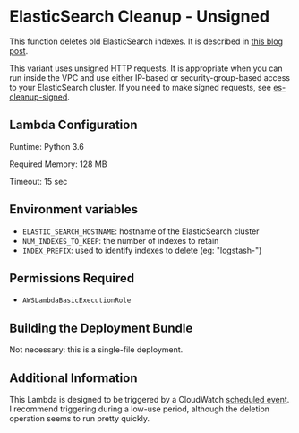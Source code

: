 # ElasticSearch Cleanup - Unsigned

This function deletes old ElasticSearch indexes. It is described in [this blog post](http://blog.kdgregory.com/2018/02/cleaning-up-aws-elasticsearch-indexes.html).

This variant uses unsigned HTTP requests. It is appropriate when you can run inside the VPC and use
either IP-based or security-group-based access to your ElasticSearch cluster. If you need to make
signed requests, see [es-cleanup-signed](../es-cleanup-signed).


## Lambda Configuration

Runtime: Python 3.6

Required Memory: 128 MB

Timeout: 15 sec


## Environment variables

* `ELASTIC_SEARCH_HOSTNAME`: hostname of the ElasticSearch cluster
* `NUM_INDEXES_TO_KEEP`: the number of indexes to retain
* `INDEX_PREFIX`: used to identify indexes to delete (eg: "logstash-")


## Permissions Required

* `AWSLambdaBasicExecutionRole`


## Building the Deployment Bundle

Not necessary: this is a single-file deployment.


## Additional Information

This Lambda is designed to be triggered by a CloudWatch [scheduled event](https://docs.aws.amazon.com/AmazonCloudWatch/latest/events/ScheduledEvents.html).
I recommend triggering during a low-use period, although the deletion operation seems to run
pretty quickly.
